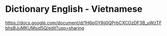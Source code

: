 # Dictionary English - Vietnamese

https://docs.google.com/document/d/1H6pGY8jj0QPrbCXCOzDF3B_uWzTFbhsBJuMKUMsid5Q/edit?usp=sharing
